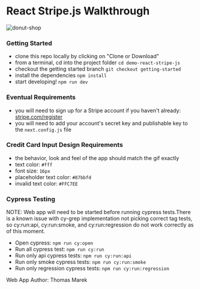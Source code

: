 # React Stripe.js Walkthrough

![donut-shop](https://user-images.githubusercontent.com/59585336/74299251-111fb300-4d1a-11ea-932b-a6e7b33f6ea8.gif)

### Getting Started

- clone this repo locally by clicking on "Clone or Download"
- from a terminal, cd into the project folder `cd demo-react-stripe-js`
- checkout the getting started branch `git checkout getting-started`
- install the dependencies `npm install`
- start developing! `npm run dev`

### Eventual Requirements

- you will need to sign up for a Stripe account if you haven't already: [stripe.com/register](https://stripe.com/register)
- you will need to add your account's secret key and publishable key to the `next.config.js` file

### Credit Card Input Design Requirements

- the behavior, look and feel of the app should match the gif exactly
- text color: `#fff`
- font size: `16px`
- placeholder text color: `#87bbfd`
- invalid text color: `#FFC7EE`

### Cypress Testing
NOTE: Web app will need to be started before running cypress tests.There is a known issue with cy-grep implementation 
not picking correct tag tests, so cy:run:api, cy:run:smoke, and cy:run:regression do not work correctly as of this 
moment.
- Open cypress: `npm run cy:open`
- Run all cypress test: `npm run cy:run`
- Run only api cypress tests: `npm run cy:run:api`
- Run only smoke cypress tests: `npm run cy:run:smoke`
- Run only regression cypress tests: `npm run cy:run:regression`

Web App Author: Thomas Marek